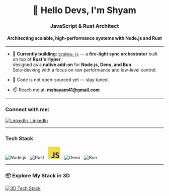 <h1 align="center">👋 Hello Devs, I'm Shyam</h1>
<h3 align="center">JavaScript & Rust Architect</h3>
<h4 align="center">Architecting scalable, high-performance systems with Node.js and Rust</h4>

---

- 🔧 **Currently building:** [`brahma-js`](https://github.com/Shyam20001/rsjs) — a **fire-light sync orchestrator** built on top of **Rust's Hyper**,  
  designed as a **native add-on** for **Node.js, Deno, and Bun**.  
  Solo-devving with a focus on raw performance and low-level control.

- 🛑 Code is not open-sourced yet — stay tuned.

- 📫 Reach me at: **mshayam41@gmail.com**

---

<h3 align="left">Connect with me:</h3>
<p align="left">
  <a href="https://www.linkedin.com/in/shyam-m-136014250/" target="_blank" rel="noopener noreferrer">
    <img src="https://cdn.jsdelivr.net/gh/devicons/devicon/icons/linkedin/linkedin-original.svg" width="30" height="30" alt="LinkedIn"/> &nbsp;LinkedIn
  </a>
</p>

---

<h3 align="left">Tech Stack</h3>
<p align="left">
  <img src="https://upload.wikimedia.org/wikipedia/commons/d/d9/Node.js_logo.svg" alt="Node.js" width="40" height="40" title="Node.js"/>
  &nbsp;
  <img src="https://www.rust-lang.org/logos/rust-logo-512x512.png" alt="Rust" width="40" height="40" title="Rust"/>
  &nbsp;
  <img src="https://raw.githubusercontent.com/devicons/devicon/master/icons/javascript/javascript-original.svg" alt="JavaScript" width="40" height="40" title="JavaScript"/>
  &nbsp;
  <img src="https://upload.wikimedia.org/wikipedia/commons/8/84/Deno.svg" alt="Deno" width="40" height="40" title="Deno"/>
  &nbsp;
  <img src="https://bun.sh/logo.svg" alt="Bun" width="40" height="40" title="Bun"/>
</p>

---

<h3>📦 Explore My Stack in 3D</h3>
<p>
  <a href="https://my-techstack.vercel.app/" target="_blank" rel="noopener noreferrer">
    <img src="https://drive.google.com/uc?id=1ZhpIrf6fxuRsNqYZnzXJ5n4ZmliELPod" width="600" height="400" alt="3D Tech Stack">
  </a>
</p>
